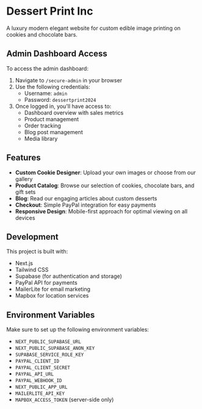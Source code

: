 # Dessert Print Inc

A luxury modern elegant website for custom edible image printing on cookies and chocolate bars.

## Admin Dashboard Access

To access the admin dashboard:

1. Navigate to `/secure-admin` in your browser
2. Use the following credentials:
   - Username: `admin`
   - Password: `dessertprint2024`
3. Once logged in, you'll have access to:
   - Dashboard overview with sales metrics
   - Product management
   - Order tracking
   - Blog post management
   - Media library

## Features

- **Custom Cookie Designer**: Upload your own images or choose from our gallery
- **Product Catalog**: Browse our selection of cookies, chocolate bars, and gift sets
- **Blog**: Read our engaging articles about custom desserts
- **Checkout**: Simple PayPal integration for easy payments
- **Responsive Design**: Mobile-first approach for optimal viewing on all devices

## Development

This project is built with:
- Next.js
- Tailwind CSS
- Supabase (for authentication and storage)
- PayPal API for payments
- MailerLite for email marketing
- Mapbox for location services

## Environment Variables

Make sure to set up the following environment variables:
- `NEXT_PUBLIC_SUPABASE_URL`
- `NEXT_PUBLIC_SUPABASE_ANON_KEY`
- `SUPABASE_SERVICE_ROLE_KEY`
- `PAYPAL_CLIENT_ID`
- `PAYPAL_CLIENT_SECRET`
- `PAYPAL_API_URL`
- `PAYPAL_WEBHOOK_ID`
- `NEXT_PUBLIC_APP_URL`
- `MAILERLITE_API_KEY`
- `MAPBOX_ACCESS_TOKEN` (server-side only)

